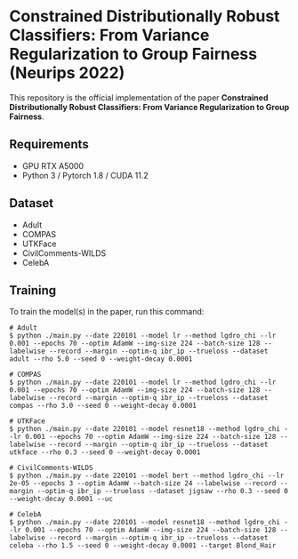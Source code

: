 # Constrained Distributionally Robust Classifiers: From Variance Regularization to Group Fairness (Neurips 2022)

This repository is the official implementation of the paper **Constrained Distributionally Robust Classifiers: From Variance Regularization to Group Fairness**. 

## Requirements
- GPU RTX A5000
- Python 3 / Pytorch 1.8 / CUDA 11.2

## Dataset
- Adult
- COMPAS
- UTKFace
- CivilComments-WILDS
- CelebA

## Training
To train the model(s) in the paper, run this command:
```
# Adult
$ python ./main.py --date 220101 --model lr --method lgdro_chi --lr 0.001 --epochs 70 --optim AdamW --img-size 224 --batch-size 128 --labelwise --record --margin --optim-q ibr_ip --trueloss --dataset adult --rho 5.0 --seed 0 --weight-decay 0.0001

# COMPAS
$ python ./main.py --date 220101 --model lr --method lgdro_chi --lr 0.001 --epochs 70 --optim AdamW --img-size 224 --batch-size 128 --labelwise --record --margin --optim-q ibr_ip --trueloss --dataset compas --rho 3.0 --seed 0 --weight-decay 0.0001

# UTKFace
$ python ./main.py --date 220101 --model resnet18 --method lgdro_chi --lr 0.001 --epochs 70 --optim AdamW --img-size 224 --batch-size 128 --labelwise --record --margin --optim-q ibr_ip --trueloss --dataset utkface --rho 0.3 --seed 0 --weight-decay 0.0001

# CivilComments-WILDS
$ python ./main.py --date 220101 --model bert --method lgdro_chi --lr 2e-05 --epochs 3 --optim AdamW --batch-size 24 --labelwise --record --margin --optim-q ibr_ip --trueloss --dataset jigsaw --rho 0.3 --seed 0 --weight-decay 0.0001 --uc

# CelebA
$ python ./main.py --date 220101 --model resnet18 --method lgdro_chi --lr 0.001 --epochs 70 --optim AdamW --img-size 224 --batch-size 128 --labelwise --record --margin --optim-q ibr_ip --trueloss --dataset celeba --rho 1.5 --seed 0 --weight-decay 0.0001 --target Blond_Hair
```
